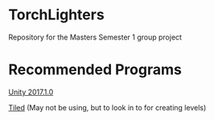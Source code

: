 # TorchLighters
Repository for the Masters Semester 1 group project

# Recommended Programs

[Unity 2017.1.0](https://unity3d.com/get-unity/download/archive)

[Tiled](http://www.mapeditor.org/) (May not be using, but to look in to for creating levels)

